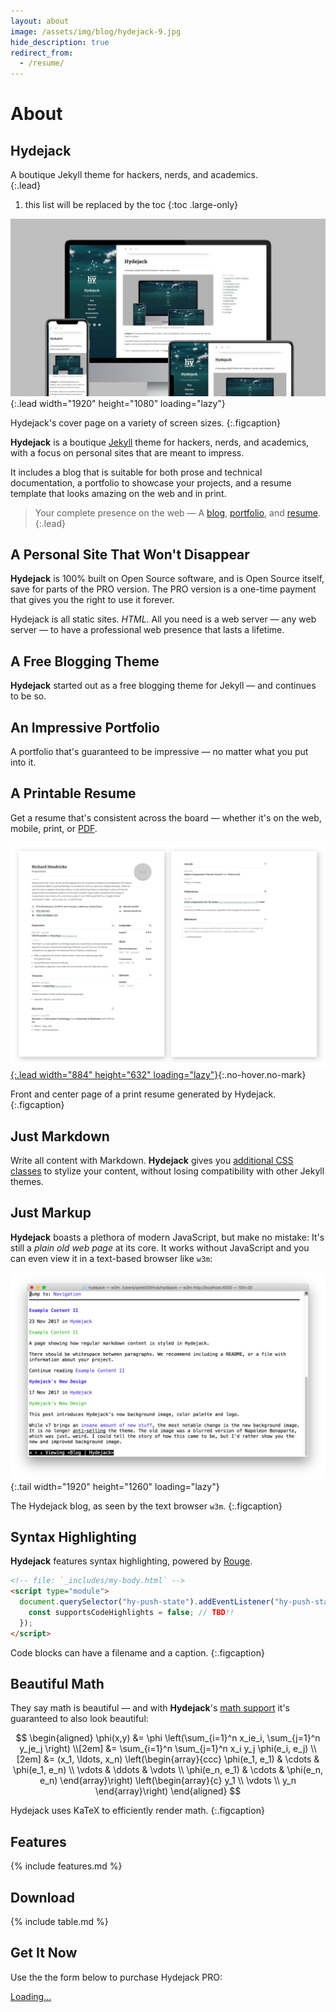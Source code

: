 ```yaml
---
layout: about
image: /assets/img/blog/hydejack-9.jpg
hide_description: true
redirect_from:
  - /resume/
---
```


# About

<!--author-->

## Hydejack

A boutique Jekyll theme for hackers, nerds, and academics.  
{:.lead}

1. this list will be replaced by the toc
{:toc .large-only}

![Screenshot](/assets/img/blog/hydejack-9.jpg){:.lead width="1920" height="1080" loading="lazy"}

Hydejack's cover page on a variety of screen sizes.
{:.figcaption}


**Hydejack** is a boutique [Jekyll] theme for hackers, nerds, and academics, with a focus on personal sites that are meant to impress. 

It includes a blog that is suitable for both prose and technical documentation, a portfolio to showcase your projects, and a resume template that looks amazing on the web and in print.

> Your complete presence on the web — A [blog], [portfolio], and [resume].
{:.lead}


## A Personal Site That Won't Disappear

**Hydejack** is 100% built on Open Source software, and is Open Source itself, save for parts of the PRO version. The PRO version is a one-time payment that gives you the right to use it forever.

Hydejack is all static sites. _HTML_. All you need is a web server — any web server — to have a professional web presence that lasts a lifetime.


## A Free Blogging Theme
**Hydejack** started out as a free blogging theme for Jekyll — and continues to be so.

<!--posts-->


## An Impressive Portfolio
A portfolio that's guaranteed to be impressive — no matter what you put into it.

<!--projects-->


## A Printable Resume
Get a resume that's consistent across the board — whether it's on the web, mobile, print, or [PDF](/assets/Resume.pdf).

[![Resume PDF](/assets/img/blog/resume.png){:.lead width="884" height="632" loading="lazy"}][resume]{:.no-hover.no-mark}

Front and center page of a print resume generated by Hydejack.
{:.figcaption}


## Just Markdown
Write all content with Markdown. __Hydejack__ gives you [additional CSS classes](docs/writing.md) to stylize your content, without losing compatibility with other Jekyll themes.


## Just Markup
**Hydejack** boasts a plethora of modern JavaScript, but make no mistake: It's still a _plain old web page_ at its core. It works without JavaScript and you can even view it in a text-based browser like `w3m`:

![w3m Screenshot](/assets/img/blog/w3m.png){:.tail width="1920" height="1260" loading="lazy"}

The Hydejack blog, as seen by the text browser `w3m`.
{:.figcaption}


## Syntax Highlighting
**Hydejack** features syntax highlighting, powered by [Rouge].

```html
<!-- file: `_includes/my-body.html` -->
<script type="module">
  document.querySelector("hy-push-state").addEventListener("hy-push-state-load", () => {
    const supportsCodeHighlights = false; // TBD!!
  });
</script>
```

Code blocks can have a filename and a caption.
{:.figcaption}


## Beautiful Math
They say math is beautiful — and with **Hydejack**'s [math support][math] it's guaranteed to also look beautiful:

$$
\begin{aligned}
  \phi(x,y) &= \phi \left(\sum_{i=1}^n x_ie_i, \sum_{j=1}^n y_je_j \right) \\[2em]
            &= \sum_{i=1}^n \sum_{j=1}^n x_i y_j \phi(e_i, e_j)            \\[2em]
            &= (x_1, \ldots, x_n)
               \left(\begin{array}{ccc}
                 \phi(e_1, e_1)  & \cdots & \phi(e_1, e_n) \\
                 \vdots          & \ddots & \vdots         \\
                 \phi(e_n, e_1)  & \cdots & \phi(e_n, e_n)
               \end{array}\right)
               \left(\begin{array}{c}
                 y_1    \\
                 \vdots \\
                 y_n
               \end{array}\right)
\end{aligned}
$$

Hydejack uses KaTeX to efficiently render math.
{:.figcaption}


## Features

{% include features.md %}


## Download

{% include table.md %}


## Get It Now

Use the the form below to purchase Hydejack PRO:

<div class="gumroad-product-embed" data-gumroad-product-id="nuOluY"><a href="https://gumroad.com/l/nuOluY">Loading…</a></div>

[jekyll]: https://jekyllrb.com

[blog]: /
[portfolio]: https://hydejack.com/examples/
[resume]: https://hydejack.com/resume/
[download]: https://hydejack.com/download/
[welcome]: https://hydejack.com/
[forms]: https://hydejack.com/forms-by-example/

[features]: #features
[news]: #build-an-audience
[syntax]: #syntax-highlighting
[latex]: #beautiful-math
[dark]: https://hydejack.com/blog/hydejack/2018-09-01-introducing-dark-mode/
[search]: https://hydejack.com/#_search-input
[grid]: https://hydejack.com/blog/hydejack/

[lic]: LICENSE.md
[pro]: licenses/PRO.md
[docs]: docs/README.md
[ofln]: docs/advanced.md#enabling-offline-support
[math]: docs/writing.md#adding-math

[kit]: https://github.com/hydecorp/hydejack-starter-kit/releases
[src]: https://github.com/hydecorp/hydejack
[gem]: https://rubygems.org/gems/jekyll-theme-hydejack
[buy]: https://gum.co/nuOluY

[gpss]: https://developers.google.com/speed/pagespeed/insights/?url=https%3A%2F%2Fhydejack.com%2Fdocs%2F
[rouge]: http://rouge.jneen.net
[katex]: https://khan.github.io/KaTeX/
[mathjax]: https://www.mathjax.org/
